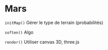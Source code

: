 Mars
====

`initMap()`
Gérer le type de terrain (probabilités)

`soften()`
Algo

`render()`
Utiliser canvas 3D, three.js
